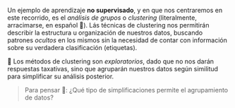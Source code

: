Un ejemplo de aprendizaje **no supervisado**, y en que nos centraremos en este recorrido, es el _análisis de grupos_ o _clustering_ (literalmente, arracimarse, en español 🍇). Lás técnicas de clustering nos permitirán describir la estructura u organización de nuestros datos, buscando patrones _ocultos_ en los mismos sin la necesidad de contar con información sobre su verdadera clasificación (etiquetas). 

:mag_right: Los métodos de clustering son _exploratorios_, dado que no nos darán respuestas taxativas, sino que agruparán nuestros datos según similitud para simplificar su análisis posterior. 

> Para pensar 🤔: ¿Qué tipo de simplificaciones permite el agrupamiento de datos?
